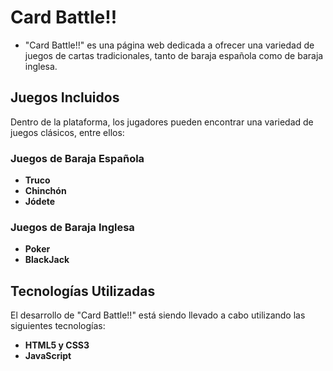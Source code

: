 # Card Battle!!
- "Card Battle!!" es una página web dedicada a ofrecer una variedad de juegos de cartas tradicionales, tanto de baraja española como de baraja inglesa.

## Juegos Incluidos
Dentro de la plataforma, los jugadores pueden encontrar una variedad de juegos clásicos, entre ellos:

### Juegos de Baraja Española
- **Truco** 
- **Chinchón**
- **Jódete**

### Juegos de Baraja Inglesa
- **Poker**
- **BlackJack** 

## Tecnologías Utilizadas
El desarrollo de "Card Battle!!" está siendo llevado a cabo utilizando las siguientes tecnologías:

- **HTML5 y CSS3**
- **JavaScript**
